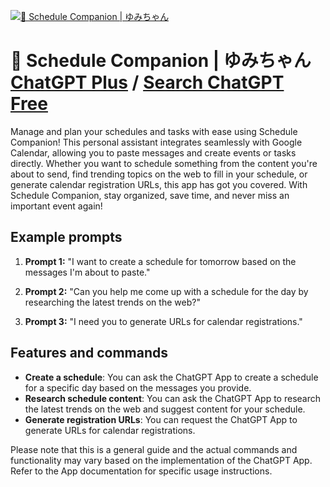 
[![📅 Schedule Companion | ゆみちゃん](https://files.oaiusercontent.com/file-Byz3SG1hc82o21JzmxUZ4q6V?se=2123-10-16T07%3A23%3A12Z&sp=r&sv=2021-08-06&sr=b&rscc=max-age%3D31536000%2C%20immutable&rscd=attachment%3B%20filename%3Dshoty_k2_reiwa_Garyufemale_23_yo_smile_face_zoom_up_cyan_colore_6b1a0240-6cbb-40b9-90dd-e77f14f32cf4.png&sig=s/mtRNC7fimq9sQCLH7eYNqG037uHQPjD/Ed9FJ9Nsk%3D)](https://chat.openai.com/g/g-lmb6WNkvk-schedule-companion-yumitiyan)

# 📅 Schedule Companion | ゆみちゃん [ChatGPT Plus](https://chat.openai.com/g/g-lmb6WNkvk-schedule-companion-yumitiyan) / [Search ChatGPT Free](https://gptcall.net/index.html#/?search=%F0%9F%93%85%20Schedule%20Companion%20%7C%20%E3%82%86%E3%81%BF%E3%81%A1%E3%82%83%E3%82%93)

Manage and plan your schedules and tasks with ease using Schedule Companion! This personal assistant integrates seamlessly with Google Calendar, allowing you to paste messages and create events or tasks directly. Whether you want to schedule something from the content you're about to send, find trending topics on the web to fill in your schedule, or generate calendar registration URLs, this app has got you covered. With Schedule Companion, stay organized, save time, and never miss an important event again!

## Example prompts

1. **Prompt 1:** "I want to create a schedule for tomorrow based on the messages I'm about to paste."

2. **Prompt 2:** "Can you help me come up with a schedule for the day by researching the latest trends on the web?"

3. **Prompt 3:** "I need you to generate URLs for calendar registrations."

## Features and commands

- **Create a schedule**: You can ask the ChatGPT App to create a schedule for a specific day based on the messages you provide.
- **Research schedule content**: You can ask the ChatGPT App to research the latest trends on the web and suggest content for your schedule.
- **Generate registration URLs**: You can request the ChatGPT App to generate URLs for calendar registrations.

Please note that this is a general guide and the actual commands and functionality may vary based on the implementation of the ChatGPT App. Refer to the App documentation for specific usage instructions.


